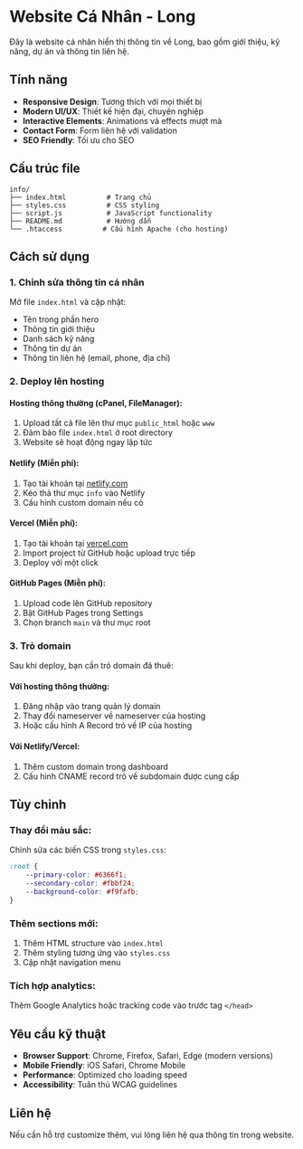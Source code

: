 # Website Cá Nhân - Long

Đây là website cá nhân hiển thị thông tin về Long, bao gồm giới thiệu, kỹ năng, dự án và thông tin liên hệ.

## Tính năng

- **Responsive Design**: Tương thích với mọi thiết bị
- **Modern UI/UX**: Thiết kế hiện đại, chuyên nghiệp
- **Interactive Elements**: Animations và effects mượt mà
- **Contact Form**: Form liên hệ với validation
- **SEO Friendly**: Tối ưu cho SEO

## Cấu trúc file

```
info/
├── index.html          # Trang chủ
├── styles.css          # CSS styling
├── script.js           # JavaScript functionality
├── README.md           # Hướng dẫn
└── .htaccess          # Cấu hình Apache (cho hosting)
```

## Cách sử dụng

### 1. Chỉnh sửa thông tin cá nhân

Mở file `index.html` và cập nhật:
- Tên trong phần hero
- Thông tin giới thiệu
- Danh sách kỹ năng
- Thông tin dự án
- Thông tin liên hệ (email, phone, địa chỉ)

### 2. Deploy lên hosting

#### Hosting thông thường (cPanel, FileManager):
1. Upload tất cả file lên thư mục `public_html` hoặc `www`
2. Đảm bảo file `index.html` ở root directory
3. Website sẽ hoạt động ngay lập tức

#### Netlify (Miễn phí):
1. Tạo tài khoản tại [netlify.com](https://netlify.com)
2. Kéo thả thư mục `info` vào Netlify
3. Cấu hình custom domain nếu có

#### Vercel (Miễn phí):
1. Tạo tài khoản tại [vercel.com](https://vercel.com)
2. Import project từ GitHub hoặc upload trực tiếp
3. Deploy với một click

#### GitHub Pages (Miễn phí):
1. Upload code lên GitHub repository
2. Bật GitHub Pages trong Settings
3. Chọn branch `main` và thư mục root

### 3. Trỏ domain

Sau khi deploy, bạn cần trỏ domain đã thuê:

#### Với hosting thông thường:
1. Đăng nhập vào trang quản lý domain
2. Thay đổi nameserver về nameserver của hosting
3. Hoặc cấu hình A Record trỏ về IP của hosting

#### Với Netlify/Vercel:
1. Thêm custom domain trong dashboard
2. Cấu hình CNAME record trỏ về subdomain được cung cấp

## Tùy chỉnh

### Thay đổi màu sắc:
Chỉnh sửa các biến CSS trong `styles.css`:
```css
:root {
    --primary-color: #6366f1;
    --secondary-color: #fbbf24;
    --background-color: #f9fafb;
}
```

### Thêm sections mới:
1. Thêm HTML structure vào `index.html`
2. Thêm styling tương ứng vào `styles.css`
3. Cập nhật navigation menu

### Tích hợp analytics:
Thêm Google Analytics hoặc tracking code vào trước tag `</head>`

## Yêu cầu kỹ thuật

- **Browser Support**: Chrome, Firefox, Safari, Edge (modern versions)
- **Mobile Friendly**: iOS Safari, Chrome Mobile
- **Performance**: Optimized cho loading speed
- **Accessibility**: Tuân thủ WCAG guidelines

## Liên hệ

Nếu cần hỗ trợ customize thêm, vui lòng liên hệ qua thông tin trong website.
